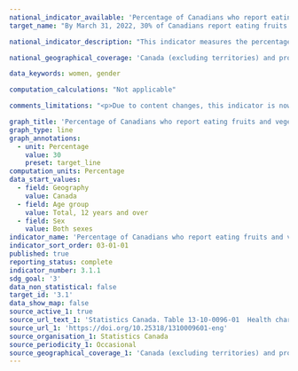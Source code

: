 ```yaml
---
national_indicator_available: 'Percentage of Canadians who report eating fruits and vegetables 5 or more times per day'
target_name: "By March 31, 2022, 30% of Canadians report eating fruits and vegetables 5 or more times per day"

national_indicator_description: "This indicator measures the percentage of Canadians who report eating fruits and vegetables 5 or more times per day. This includes fresh fruits and vegetables as well as pure fruit juice, frozen or canned fruits and vegetables, and dried fruit, but excludes fried potatoes."

national_geographical_coverage: 'Canada (excluding territories) and provinces' 

data_keywords: women, gender

computation_calculations: "Not applicable"

comments_limitations: "<p>Due to content changes, this indicator is now derived from data collected from an optional content module (based on provincial selection), therefore not all provinces have data for 2018. <br><br>The indicator covers the population 12 years of age and over living in the ten provinces. Excluded from the survey's coverage are: persons living on reserves and other Aboriginal settlements in the provinces; full-time members of the Canadian Forces; the institutionalized population, children aged 12-17 that are living in foster care, and persons living in the Quebec health regions of Région du Nunavik and Région des Terres-Cries-de-la-Baie-James. Altogether, these exclusions represent less than 3% of the Canadian population aged 12 and over.</p>"

graph_title: 'Percentage of Canadians who report eating fruits and vegetables 5 or more times per day'
graph_type: line
graph_annotations:
  - unit: Percentage
    value: 30
    preset: target_line
computation_units: Percentage
data_start_values:
  - field: Geography
    value: Canada
  - field: Age group
    value: Total, 12 years and over
  - field: Sex
    value: Both sexes
indicator_name: 'Percentage of Canadians who report eating fruits and vegetables 5 or more times per day'
indicator_sort_order: 03-01-01
published: true
reporting_status: complete
indicator_number: 3.1.1
sdg_goal: '3'
data_non_statistical: false
target_id: '3.1'
data_show_map: false
source_active_1: true
source_url_text_1: 'Statistics Canada. Table 13-10-0096-01  Health characteristics, annual estimates'
source_url_1: 'https://doi.org/10.25318/1310009601-eng'
source_organisation_1: Statistics Canada
source_periodicity_1: Occasional
source_geographical_coverage_1: 'Canada (excluding territories) and provinces'
---
```

